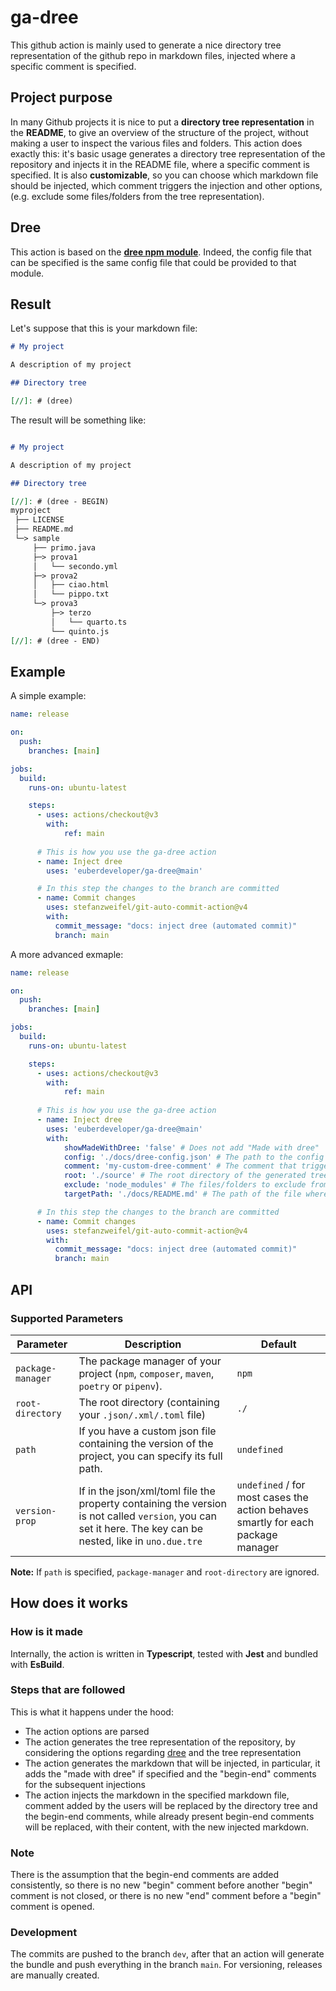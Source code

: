 # ga-dree
This github action is mainly used to generate a nice directory tree representation of the github repo in markdown files, injected where a specific comment is specified.

## Project purpose

In many Github projects it is nice to put a **directory tree representation** in the **README**, to give an overview of the structure of the project, without making a user to inspect the various files and folders. This action does exactly this: it's basic usage generates a directory tree representation of the repository and injects it in the README file, where a specific comment is specified. It is also **customizable**, so you can choose which markdown file should be injected, which comment triggers the injection and other options, (e.g. exclude some files/folders from the tree representation).

## Dree

This action is based on the **[dree npm module](https://dree.euber.dev)**. Indeed, the config file that can be specified is the same config file that could be provided to that module.

## Result

Let's suppose that this is your markdown file:

```md
# My project

A description of my project

## Directory tree

[//]: # (dree)

```

The result will be something like:

```md

# My project

A description of my project

## Directory tree

[//]: # (dree - BEGIN)
myproject
 ├── LICENSE
 ├── README.md
 └─> sample
     ├── primo.java
     ├─> prova1
     │   └── secondo.yml
     ├─> prova2
     │   ├── ciao.html
     │   └── pippo.txt
     └─> prova3
         ├─> terzo
         │   └── quarto.ts
         └── quinto.js
[//]: # (dree - END)

```

## Example

A simple example:

```yml
name: release

on:
  push:
    branches: [main]

jobs:
  build:
    runs-on: ubuntu-latest

    steps:
      - uses: actions/checkout@v3
        with:
            ref: main
      
      # This is how you use the ga-dree action
      - name: Inject dree
        uses: 'euberdeveloper/ga-dree@main'

      # In this step the changes to the branch are committed
      - name: Commit changes
        uses: stefanzweifel/git-auto-commit-action@v4
        with:
          commit_message: "docs: inject dree (automated commit)"
          branch: main

```

A more advanced exmaple:

```yml
name: release

on:
  push:
    branches: [main]

jobs:
  build:
    runs-on: ubuntu-latest

    steps:
      - uses: actions/checkout@v3
        with:
            ref: main
      
      # This is how you use the ga-dree action
      - name: Inject dree
        uses: 'euberdeveloper/ga-dree@main'
        with:
            showMadeWithDree: 'false' # Does not add "Made with dree"
            config: './docs/dree-config.json' # The path to the config file for the package dree
            comment: 'my-custom-dree-comment' # The comment that triggers the injection of the dree tree
            root: './source' # The root directory of the generated tree
            exclude: 'node_modules' # The files/folders to exclude from the tree
            targetPath: './docs/README.md' # The path of the file where the tree should be injected

      # In this step the changes to the branch are committed
      - name: Commit changes
        uses: stefanzweifel/git-auto-commit-action@v4
        with:
          commit_message: "docs: inject dree (automated commit)"
          branch: main

```

## API

### Supported Parameters

| Parameter         | Description                                                                                                                                        | Default     |
| ----------------- | -------------------------------------------------------------------------------------------------------------------------------------------------- | ----------- |
| `package-manager` | The package manager of your project (`npm`, `composer`, `maven`, `poetry` or `pipenv`).                                                                                | `npm`       |
| `root-directory`  | The root directory (containing your `.json/.xml/.toml` file)                                                                                             | `./`        |
| `path`            | If you have a custom json file containing the version of the project, you can specify its full path.                                               | `undefined` |
| `version-prop`    | If in the json/xml/toml file the property containing the version is not called `version`, you can set it here. The key can be nested, like in `uno.due.tre` | `undefined` / for most cases the action behaves smartly for each package manager   |

**Note:** If `path` is specified, `package-manager` and `root-directory` are ignored.

## How does it works

### How is it made

Internally, the action is written in **Typescript**, tested with **Jest** and bundled with **EsBuild**.

### Steps that are followed

This is what it happens under the hood:
* The action options are parsed
* The action generates the tree representation of the repository, by considering the options regarding [dree](https://dree.euber.dev) and the tree representation
* The action generates the markdown that will be injected, in particular, it adds the "made with dree" if specified and the "begin-end" comments for the subsequent injections
* The action injects the markdown in the specified markdown file, comment added by the users will be replaced by the directory tree and the begin-end comments, while already present begin-end comments will be replaced, with their content, with the new injected markdown.

### Note

There is the assumption that the begin-end comments are added consistently, so there is no new "begin" comment before another "begin" comment is not closed, or there is no new "end" comment before a "begin" comment is opened.

### Development

The commits are pushed to the branch `dev`, after that an action will generate the bundle and push everything in the branch `main`. For versioning, releases are manually created.
